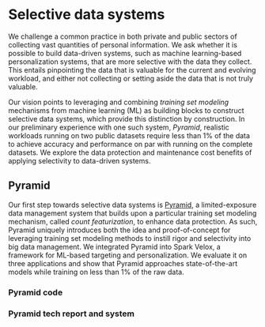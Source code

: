 # Selective data systems

We challenge a common practice in both private and public sectors of collecting vast quantities of personal information. We ask whether it is possible to build data-driven systems, such as machine learning-based personalization systems, that are more selective with the data they collect. This entails pinpointing the data that is valuable for the current and evolving workload, and either not collecting or setting aside the data that is not truly valuable.

Our vision points to leveraging and combining *training set modeling* mechanisms from machine learning (ML) as building blocks to construct selective data systems, which provide this distinction by construction. In our preliminary experience with one such system, *Pyramid*, realistic workloads running on two public datasets require less than 1% of the data to achieve accuracy and performance on par with running on the complete datasets. We explore the data protection and maintenance cost benefits of applying selectivity to data-driven systems.

## Pyramid

Our first step towards selective data systems is [Pyramid](https://github.com/columbia/pyramid.lib), a limited-exposure data management system that builds upon a particular training set modeling mechanism, called *count featurization*, to enhance data protection. As such, Pyramid uniquely introduces both the idea and proof-of-concept for leveraging training set modeling methods to instill rigor and selectivity into big data management. We integrated Pyramid into Spark Velox, a framework for ML-based targeting and personalization. We evaluate it on three applications and show that Pyramid approaches state-of-the-art models while training on less than 1% of the raw data.

### Pyramid code 

### Pyramid tech report and system
